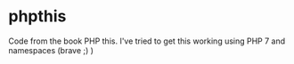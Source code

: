 # phpthis

Code from the book PHP this. I've tried to get this working using PHP 7 and namespaces (brave ;) )
